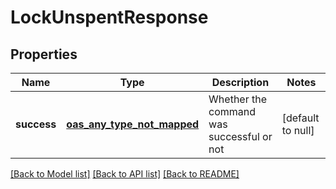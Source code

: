 # LockUnspentResponse
## Properties

| Name | Type | Description | Notes |
|------------ | ------------- | ------------- | -------------|
| **success** | [**oas_any_type_not_mapped**](.md) | Whether the command was successful or not | [default to null] |

[[Back to Model list]](../README.md#documentation-for-models) [[Back to API list]](../README.md#documentation-for-api-endpoints) [[Back to README]](../README.md)

